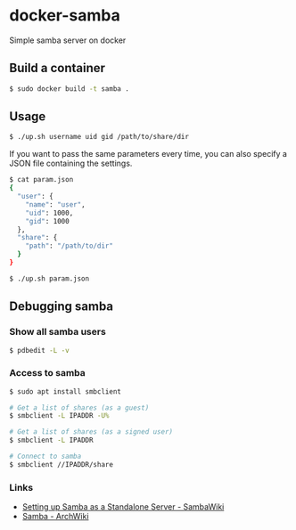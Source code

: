 # docker-samba

Simple samba server on docker

## Build a container

```sh
$ sudo docker build -t samba .
```

## Usage

```sh
$ ./up.sh username uid gid /path/to/share/dir
```
If you want to pass the same parameters every time, you can also specify a JSON file containing the settings.

```sh
$ cat param.json
{
  "user": {
    "name": "user",
    "uid": 1000,
    "gid": 1000
  },
  "share": {
    "path": "/path/to/dir"
  }
}

$ ./up.sh param.json
```

## Debugging samba

### Show all samba users

```sh
$ pdbedit -L -v
```

### Access to samba

```sh
$ sudo apt install smbclient

# Get a list of shares (as a guest)
$ smbclient -L IPADDR -U%

# Get a list of shares (as a signed user)
$ smbclient -L IPADDR
```

```sh
# Connect to samba
$ smbclient //IPADDR/share
```

### Links

* [Setting up Samba as a Standalone Server - SambaWiki](https://wiki.samba.org/index.php/Setting_up_Samba_as_a_Standalone_Server)
* [Samba - ArchWiki](https://wiki.archlinux.org/index.php/Samba)
